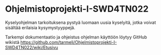 # Ohjelmistoprojekti-I-SWD4TN022

Kyselyohjelman tarkoituksena pystyä luomaan uusia kyselyitä,
jotka voivat sisältää erilaisia kysymystyyppejä.

Tarkempi dokumentaatio ja ohjeistus ohjelman käyttöön löytyy GitHub wikistä 
https://github.com/tarmeli/Ohjelmistoprojekti-I-SWD4TN022/wiki/Etusivu
